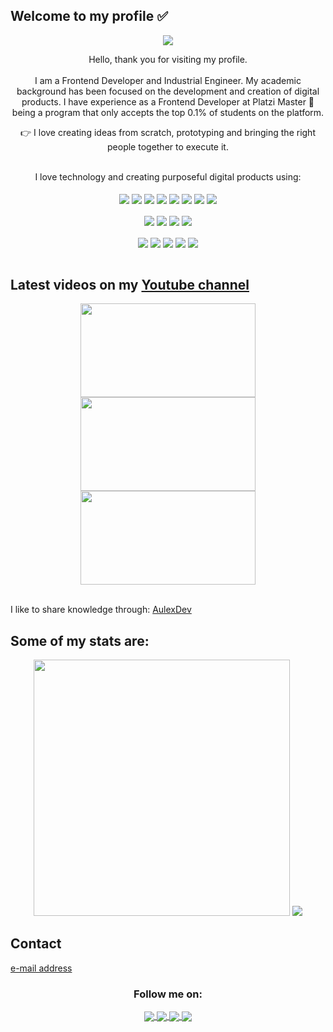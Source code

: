 Welcome to my profile ✅
-

<p align="center">
     <img src="https://user-images.githubusercontent.com/56690309/109430971-f5915400-79d1-11eb-80cb-a016dc4630b2.jpg">
</p>
<p align="center">
  Hello, thank you for visiting my profile.<br>
  <br>
  I am a Frontend Developer and Industrial Engineer. My academic background has been focused on the development and creation of digital products. I have experience as a         Frontend Developer at Platzi Master 💚 being a program that only accepts the top 0.1% of students on the platform. 
</p>
<p align="center">
 👉 I love creating ideas from scratch, prototyping and bringing the right people together to execute it.
</p>
<br>
<div align="center"
     <h3>I love technology and creating purposeful digital products using:</h3><br>
     <div><br>
     <img align="center"  src="https://img.shields.io/badge/HTML5-E34F26?style=for-the-badge&logo=html5&logoColor=white"/>
     <img align="center"  src="https://img.shields.io/badge/CSS3-1572B6?style=for-the-badge&logo=css3&logoColor=white"/>
     <img align="center"  src="https://img.shields.io/badge/JavaScript-323330?style=for-the-badge&logo=javascript&logoColor=F7DF1E"/>
     <img align="center" src="https://img.shields.io/badge/MySQL-00000F?style=for-the-badge&logo=mysql&logoColor=white"/>
     <img align="center"  src="https://img.shields.io/badge/React-20232A?style=for-the-badge&logo=react&logoColor=61DAFB"/>
     <img align="center"  src="https://img.shields.io/badge/Jest-C21325?style=for-the-badge&logo=jest&logoColor=white"/>
     <img align="center"  src="https://img.shields.io/badge/Sass-CC6699?style=for-the-badge&logo=sass&logoColor=white"/>
     <img align="center"  src="https://img.shields.io/badge/Google_chrome-4285F4?style=for-the-badge&logo=Google-chrome&logoColor=white"/>
     </div><br>
     <div>
     <img align="center"  src="https://img.shields.io/badge/Firefox_Browser-FF7139?style=for-the-badge&logo=Firefox-Browser&logoColor=white"/>
     <img align="center"  src="https://img.shields.io/badge/Windows-0078D6?style=for-the-badge&logo=windows&logoColor=white"/>
     <img align="center"  src="https://img.shields.io/badge/Visual_Studio_Code-0078D4?style=for-the-badge&logo=visual%20studio%20code&logoColor=white"/>
     <img align="center"  src="https://img.shields.io/badge/Google%20Devtools-25D366?style=for-the-badge&logo=google&logoColor=white"/>
     </div><br>
     <div>
     <img align="center"  src="https://img.shields.io/badge/Figma-F24E1E?style=for-the-badge&logo=figma&logoColor=white"/>
     <img align="center"  src="https://img.shields.io/badge/InVision-FF3366?style=for-the-badge&logo=InVision&logoColor=white"/>
     <img align="center"  src="https://img.shields.io/badge/Canva-%2300C4CC.svg?&style=for-the-badge&logo=Canva&logoColor=white"/>
     <img align="center"  src="https://img.shields.io/badge/Git-F05032?style=for-the-badge&logo=git&logoColor=white"/>
     <img align="center"  src="https://img.shields.io/badge/github%20-%23000.svg?&style=for-the-badge&logo=github&logoColor=white"/>
     </div>
</div><br>

## Latest videos on my <a href="https://www.youtube.com/channel/UCBLtL35DrC7NJijRT6BjZ7w">Youtube channel</a><br>
<div align="center">
<a href="https://www.youtube.com/watch?v=ez7ytschl48&t=0s">
<img display="flex" width="280px" height="150" align="center" src="https://user-images.githubusercontent.com/56690309/123524349-33a43900-d68f-11eb-8afc-32cdf89ee9a0.png">
<a href="https://www.youtube.com/watch?v=y2k8hVDPX20&t=0s">
<img align="center" width="280px" height="150px" src="https://user-images.githubusercontent.com/56690309/123524413-b3320800-d68f-11eb-9a19-fe47d14588b9.png">
</a>
<a href="https://www.youtube.com/watch?v=v-7ulsXvMXw">
<img align="center" width="280px" height="150px" src="https://user-images.githubusercontent.com/56690309/123524462-1ae85300-d690-11eb-84c9-457dc9e7bf5e.png">
</a> 
</div><br>

 I like to share knowledge through: [AulexDev](https://www.facebook.com/AulexDev)<br>
## Some of my stats are:
 <p align="center" display="flex">
   <img width="410px" src="https://github-readme-stats.vercel.app/api?username=jshc27&theme=buefy&show_icons=true&hide=contribs">
   <img src="https://github-readme-stats.vercel.app/api/top-langs/?username=jshc27&layout=compact&theme=buefy">
 </p>

## Contact
 <div>
   <a href="mailto:juanherreraca.95@gmail.com">e-mail address</a>
 </div>
<div align="center">
     <h3>Follow me on:</h3>
     <a href="https://www.linkedin.com/in/juanherreraca/">
     <img align="center"  src="https://img.shields.io/badge/LinkedIn-0077B5?style=for-the-badge&logo=linkedin&logoColor=white">
     </a>
     <a href="https://www.youtube.com/channel/UCBLtL35DrC7NJijRT6BjZ7w">
     <img align="center" src="https://img.shields.io/badge/YouTube-FF0000?style=for-the-badge&logo=youtube&logoColor=white">
     </a>
     <a href="https://www.facebook.com/juan.herreraca.95/">
     <img align="center" src="https://img.shields.io/badge/Facebook-1877F2?style=for-the-badge&logo=facebook&logoColor=white">
     </a>
     <a href="https://platzi.com/p/Juanherreraca/">
     <img align="center" src="https://img.shields.io/badge/Platzi-25D366?style=for-the-badge&logo=platzi&logoColor=white">
     </a>  
</div>

<!--
**jshc27/jshc27** is a ✨ _special_ ✨ repository because its `README.md` (this file) appears on your GitHub profile.
-->
